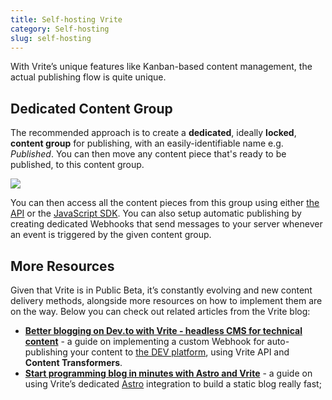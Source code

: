 ```yaml
---
title: Self-hosting Vrite
category: Self-hosting
slug: self-hosting
---
```


With Vrite’s unique features like Kanban-based content management, the actual publishing flow is quite unique.

## Dedicated Content Group

The recommended approach is to create a **dedicated**, ideally **locked**, **content group** for publishing, with an easily-identifiable name e.g. _Published_. You can then move any content piece that's ready to be published, to this content group.

![](https://assets.vrite.io/6409e82d7dfc74cef7a72e0d/OwTKZrTdtlFUTAKUZrLlg.png)

You can then access all the content pieces from this group using either [the API](https://generator.swagger.io/?url=https://api.vrite.io/swagger.json) or the [JavaScript SDK](https://github.com/vriteio/sdk-js). You can also setup automatic publishing by creating dedicated Webhooks that send messages to your server whenever an event is triggered by the given content group.

## More Resources

Given that Vrite is in Public Beta, it’s constantly evolving and new content delivery methods, alongside more resources on how to implement them are on the way. Below you can check out related articles from the Vrite blog:

- **[Better blogging on Dev.to with Vrite - headless CMS for technical content](https://vrite.io/blog/better-blogging-on-dev-to-with-vrite-headless-cms-for-technical-content/)** - a guide on implementing a custom Webhook for auto-publishing your content to [the DEV platform](https://dev.to/), using Vrite API and **Content Transformers**.
- [**Start programming blog in minutes with Astro and Vrite**](https://vrite.io/blog/start-programming-blog-in-minutes-with-astro-and-vrite/) - a guide on using Vrite’s dedicated [Astro](https://astro.build/) integration to build a static blog really fast;
